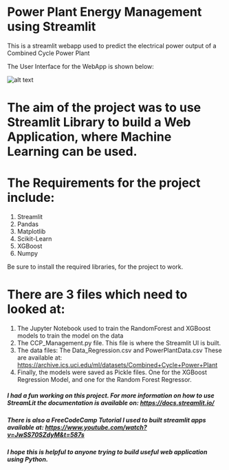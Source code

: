 # Power Plant Energy Management using Streamlit
 This is a streamlit webapp used to predict the electrical power output of a Combined Cycle Power Plant
 
 The User Interface for the WebApp is shown below:
 
 ![alt text](https://github.com/mbasacokile7/Power-Plant-Energy-Management-using-Streamlit/blob/main/Power%20Plant%20Management%20WebApp%20UI.PNG)
 

# The aim of the project was to use Streamlit Library to build a Web Application, where Machine Learning can be used.

# The Requirements for the project include:
1. Streamlit
2. Pandas
3. Matplotlib
4. Scikit-Learn
5. XGBoost
6. Numpy

Be sure to install the required libraries, for the project to work.

# There are 3 files which need to looked at:
1. The Jupyter Notebook used to train the RandomForest and XGBoost models to train the model on the data
2. The CCP_Management.py file. This file is where the Streamlit UI is built.
3.  The data files: The Data_Regression.csv and PowerPlantData.csv These are available at: https://archive.ics.uci.edu/ml/datasets/Combined+Cycle+Power+Plant
4.  Finally, the models were saved as Pickle files. One for the XGBoost Regression Model, and one for the Random Forest Regressor.

##### I had a fun working on this project. For more information on how to use StreamLit the documentation is available on: https://docs.streamlit.io/
##### There is also a FreeCodeCamp Tutorial I used to built streamlit apps available at: https://www.youtube.com/watch?v=JwSS70SZdyM&t=587s

##### I hope this is helpful to anyone trying to build useful web application using Python.

